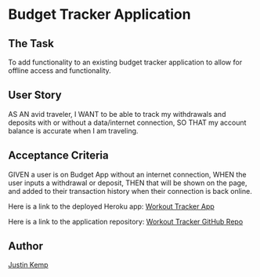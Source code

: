 # Budget Tracker Application

## The Task

To add functionality to an existing budget tracker application to allow for offline access and functionality.

## User Story

AS AN avid traveler, I WANT to be able to track my withdrawals and deposits with or without a data/internet connection, SO THAT my account balance is accurate when I am traveling.

## Acceptance Criteria

GIVEN a user is on Budget App without an internet connection, WHEN the user inputs a withdrawal or deposit, THEN that will be shown on the page, and added to their transaction history when their connection is back online.

Here is a link to the deployed Heroku app: [Workout Tracker App](https://workout-tracker-app2000.herokuapp.com/)


Here is a link to the application repository: [Workout Tracker GitHub Repo](https://github.com/justinkemp10/workout-tracker)

## Author

[Justin Kemp](https://github.com/justinkemp10)